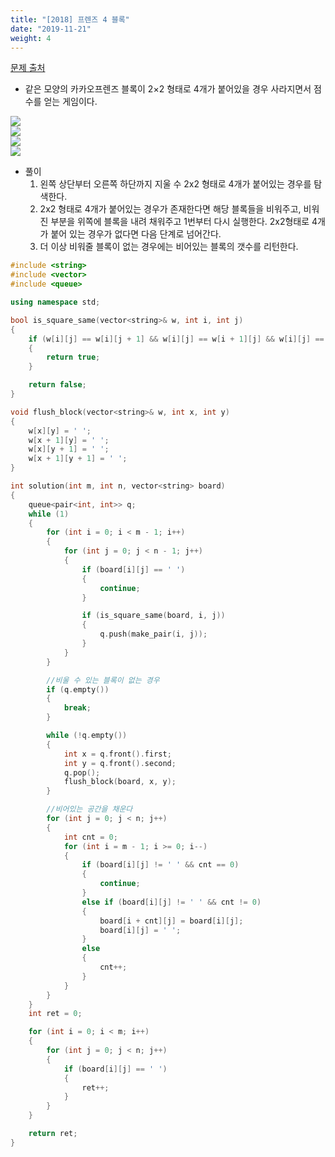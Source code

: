 ```yaml
---
title: "[2018] 프렌즈 4 블록"
date: "2019-11-21"
weight: 4
---
```


[문제 출처](https://programmers.co.kr/learn/courses/30/lessons/17679)

- 같은 모양의 카카오프렌즈 블록이 2×2 형태로 4개가 붙어있을 경우 사라지면서 점수를 얻는 게임이다.

![](/images/friend4block1.png")  
![](/images/friend4block2.png")  
![](/images/friend4block3.png")  
![](/images/friend4block4.png")
- 풀이
	1. 왼쪽 상단부터 오른쪽 하단까지 지울 수 2x2 형태로 4개가 붙어있는 경우를 탐색한다.
	2. 2x2 형태로 4개가 붙어있는 경우가 존재한다면 해당 블록들을 비워주고, 비워진 부분을 위쪽에 블록을 내려 채워주고 1번부터 다시 실행한다. 2x2형태로 4개가 붙어 있는 경우가 없다면 다음 단계로 넘어간다.
	3. 더 이상 비워줄 블록이 없는 경우에는 비어있는 블록의 갯수를 리턴한다.

```cpp
#include <string>
#include <vector>
#include <queue>

using namespace std;

bool is_square_same(vector<string>& w, int i, int j)
{
	if (w[i][j] == w[i][j + 1] && w[i][j] == w[i + 1][j] && w[i][j] == w[i + 1][j + 1])
	{
		return true;
	}

	return false;
}

void flush_block(vector<string>& w, int x, int y)
{
	w[x][y] = ' ';
	w[x + 1][y] = ' ';
	w[x][y + 1] = ' ';
	w[x + 1][y + 1] = ' ';
}

int solution(int m, int n, vector<string> board)
{
	queue<pair<int, int>> q;
	while (1)
	{
		for (int i = 0; i < m - 1; i++)
		{
			for (int j = 0; j < n - 1; j++)
			{
				if (board[i][j] == ' ')
				{
					continue;
				}

				if (is_square_same(board, i, j))
				{
					q.push(make_pair(i, j));
				}
			}
		}

		//비울 수 있는 블록이 없는 경우
		if (q.empty())
		{
			break;
		}

		while (!q.empty())
		{
			int x = q.front().first;
			int y = q.front().second;
			q.pop();
			flush_block(board, x, y);
		}

		//비어있는 공간을 채운다
		for (int j = 0; j < n; j++)
		{
			int cnt = 0;
			for (int i = m - 1; i >= 0; i--)
			{
				if (board[i][j] != ' ' && cnt == 0)
				{
					continue;
				}
				else if (board[i][j] != ' ' && cnt != 0)
				{
					board[i + cnt][j] = board[i][j];
					board[i][j] = ' ';
				}
				else
				{
					cnt++;
				}
			}
		}
	}
	int ret = 0;

	for (int i = 0; i < m; i++)
	{
		for (int j = 0; j < n; j++)
		{
			if (board[i][j] == ' ')
			{
				ret++;
			}
		}
	}

	return ret;
}
```

